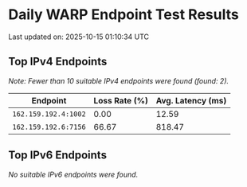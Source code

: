 # Daily WARP Endpoint Test Results

Last updated on: 2025-10-15 01:10:34 UTC

## Top IPv4 Endpoints

*Note: Fewer than 10 suitable IPv4 endpoints were found (found: 2).*


| Endpoint | Loss Rate (%) | Avg. Latency (ms) |
|---|---|---|
| `162.159.192.4:1002` | 0.00 | 12.59 |
| `162.159.192.6:7156` | 66.67 | 818.47 |

## Top IPv6 Endpoints

*No suitable IPv6 endpoints were found.*

